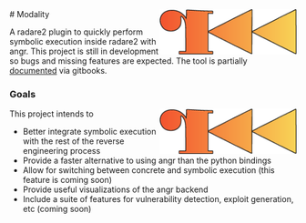 <img src="docs/logo.png" align="right" alt="logo" width="240">
# Modality

A radare2 plugin to quickly perform symbolic execution inside radare2 with angr. This project is still in development so bugs and missing features are expected. The tool is partially [documented](https://chasekanipe.gitbook.io/modality/) via gitbooks.

### Goals

This project intends to <img src="docs/logo.png" align="right" alt="logo" width="240">
 - Better integrate symbolic execution with the rest of the reverse engineering process
 - Provide a faster alternative to using angr than the python bindings
 - Allow for switching between concrete and symbolic execution (this feature is coming soon)
 - Provide useful visualizations of the angr backend
 - Include a suite of features for vulnerability detection, exploit generation, etc (coming soon)
